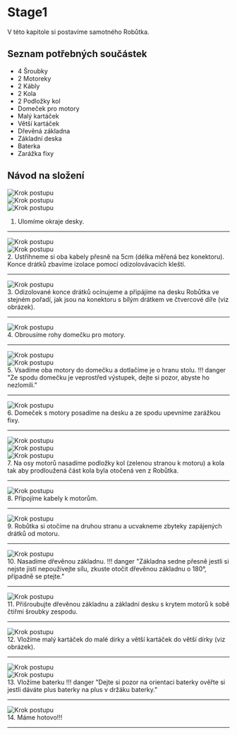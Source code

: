 # Stage1
V této kapitole si postavíme samotného Robůtka.

## Seznam potřebných součástek
 - 4 Šroubky
 - 2 Motoreky
 - 2 Kábly
 - 2 Kola
 - 2 Podložky kol
 - Domeček pro motory
 - Malý kartáček
 - Větší kartáček
 - Dřevěná základna
 - Základní deska
 - Baterka
 - Zarážka fixy


## Návod na složení

![Krok postupu](assets/IMG-step1.png)<br>
![Krok postupu](assets/IMG-step1-done.png)<br>
![Krok postupu](assets/IMG-step1-done-back.png)<br>
1. Ulomíme okraje desky.
<hr>

![Krok postupu](assets/IMG-step2-cut.png)<br>
![Krok postupu](assets/IMG-step2-done.png)<br>
2. Ustřihneme si oba kabely přesně na 5cm (délka měřená bez konektoru). Konce drátků zbavíme izolace pomocí odizolovávacích kleští.
<hr>

![Krok postupu](assets/IMG-step3-one.png)<br>
3. Odizolované konce drátků ocínujeme a připájíme na desku Robůtka ve stejném pořadí, jak jsou na konektoru s bílým drátkem ve čtvercové díře (viz obrázek).
<hr>

![Krok postupu](assets/IMG-step4.png)<br>
4. Obrousíme rohy domečku pro motory.
<hr>

![Krok postupu](assets/IMG-step5.png)<br>
![Krok postupu](assets/IMG-step5-done.png)<br>
5. Vsadíme oba motory do domečku a dotlačíme je o hranu stolu.
!!! danger "Ze spodu domečku je veprostřed výstupek, dejte si pozor, abyste ho nezlomili."
<hr>

![Krok postupu](assets/IMG-step6-done.png)<br>
6. Domeček s motory posadíme na desku a ze spodu upevníme zarážkou fixy.
<hr>

![Krok postupu](assets/IMG-step7.png)<br>
![Krok postupu](assets/IMG-step7-done.png)<br>
![Krok postupu](assets/IMG-step7-detail.png)<br>
7. Na osy motorů nasadíme podložky kol (zelenou stranou k motoru) a kola tak aby prodloužená část kola byla otočená ven z Robůtka.
<hr>

![Krok postupu](assets/IMG-step8-done.png)<br>
8. Připojíme kabely k motorům.
<hr>

![Krok postupu](assets/IMG-step9-done.png)<br>
9. Robůtka si otočíme na druhou stranu a ucvakneme zbyteky zapájených drátků od motoru.
<hr>

![Krok postupu](assets/IMG-step10-done.png)<br>
10. Nasadíme dřevěnou základnu.
!!! danger "Základna sedne přesně jestli si nejste jistí nepoužívejte sílu, zkuste otočit dřevěnou základnu o 180°, případně se ptejte."
<hr>
 
![Krok postupu](assets/IMG-step11-done.png)<br>
11. Přišroubujte dřevěnou základnu a základní desku s krytem motorů k sobě čtiřmi šroubky zespodu.
<hr>

![Krok postupu](assets/IMG-step12-done.png)<br>
12. Vložíme malý kartáček do malé dírky a větší kartáček do větší dírky (viz obrázek).
<hr>

![Krok postupu](assets/IMG-step13.png)<br>
![Krok postupu](assets/IMG-step13-done.png)<br>
13. Vložíme baterku 
!!! danger "Dejte si pozor na orientaci baterky ověřte si jestli dáváte plus baterky na plus v držáku baterky."
<hr>

![Krok postupu](assets/IMG-step13-done.png)<br>
14. Máme hotovo!!!
<hr>
 
